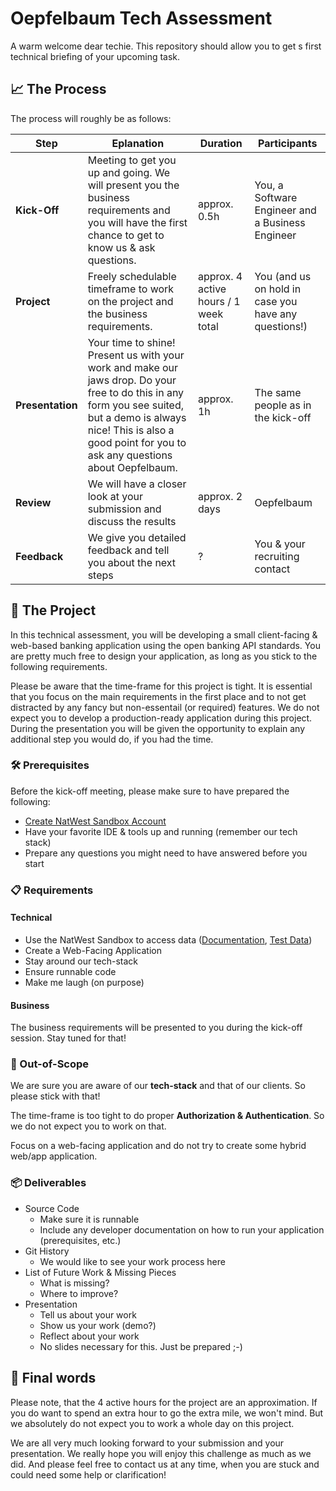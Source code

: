 # Oepfelbaum Tech Assessment

A warm welcome dear techie. This repository should allow you to get s first technical briefing of your upcoming task.

## 📈 The Process
The process will roughly be as follows:

| Step| Eplanation | Duration | Participants |
|----|----|----|----|
| **Kick-Off**| Meeting to get you up and going. We will present you the business requirements and you will have the first chance to get to know us & ask questions. | approx. 0.5h | You, a Software Engineer and a Business Engineer
| **Project** | Freely schedulable timeframe to work on the project and the business requirements. | approx. 4 active hours / 1 week total | You (and us on hold in case you have any questions!)
| **Presentation** | Your time to shine! Present us with your work and make our jaws drop. Do your free to do this in any form you see suited, but a demo is always nice! This is also a good point for you to ask any questions about Oepfelbaum. | approx. 1h | The same people as in the kick-off
| **Review** | We will have a closer look at your submission and discuss the results | approx. 2 days | Oepfelbaum
| **Feedback** | We give you detailed feedback and tell you about the next steps | ? | You & your recruiting contact

## 🚧  The Project
In this technical assessment, you will be developing a small client-facing & web-based banking application using the open banking API standards.
You are pretty much free to design your application, as long as you stick to the following requirements.

Please be aware that the time-frame for this project is tight.
It is essential that you focus on the main requirements in the first place and to not get distracted by any fancy but non-essentail (or required) features.
We do not expect you to develop a production-ready application during this project.
During the presentation you will be given the opportunity to explain any additional step you would do, if you had the time.

### 🛠️ Prerequisites
Before the kick-off meeting, please make sure to have prepared the following:
* [Create NatWest Sandbox Account](https://auth.sandbox.natwest.com/auth/realms/NatWestPortal/protocol/openid-connect/registrations?client_id=devportal&redirect_uri=https%3A%2F%2Fdeveloper.sandbox.natwest.com%2F&state=191b2e6f-528f-4ec6-8610-225e815ba850&response_mode=fragment&response_type=code&scope=openid&nonce=ea56482f-8f42-4167-a1d6-9a440c03998f&code_challenge=lEzU2zGpUC6qxYsyJCTLv6oDHLBwV5SQUtHBOD0WAdE&code_challenge_method=S256)
* Have your favorite IDE & tools up and running (remember our tech stack)
* Prepare any questions you might need to have answered before you start

### 📋 Requirements

#### Technical
* Use the NatWest Sandbox to access data ([Documentation](https://developer.sandbox.natwest.com/documentation/), [Test Data](https://developer.sandbox.natwest.com/documentation/devPortal/testdata))
* Create a Web-Facing Application
* Stay around our tech-stack
* Ensure runnable code
* Make me laugh (on purpose)

#### Business
The business requirements will be presented to you during the kick-off session. Stay tuned for that!

### 🚫 Out-of-Scope
We are sure you are aware of our **tech-stack** and that of our clients. So please stick with that!

The time-frame is too tight to do proper **Authorization & Authentication**. So we do not expect you to work on that.

Focus on a web-facing application and do not try to create some hybrid web/app application.

### 📦 Deliverables
* Source Code
  * Make sure it is runnable
  * Include any developer documentation on how to run your application (prerequisites, etc.)
* Git History
  * We would like to see your work process here
* List of Future Work & Missing Pieces
  * What is missing?
  * Where to improve?
* Presentation
  * Tell us about your work
  * Show us your work (demo?)
  * Reflect about your work
  * No slides necessary for this. Just be prepared ;-)

## 🧐 Final words
Please note, that the 4 active hours for the project are an approximation.
If you do want to spend an extra hour to go the extra mile, we won't mind.
But we absolutely do not expect you to work a whole day on this project.


We are all very much looking forward to your submission and your presentation. We really hope you will enjoy this challenge as much as we did. And please feel free to contact us at any time, when you are stuck and could need some help or clarification!